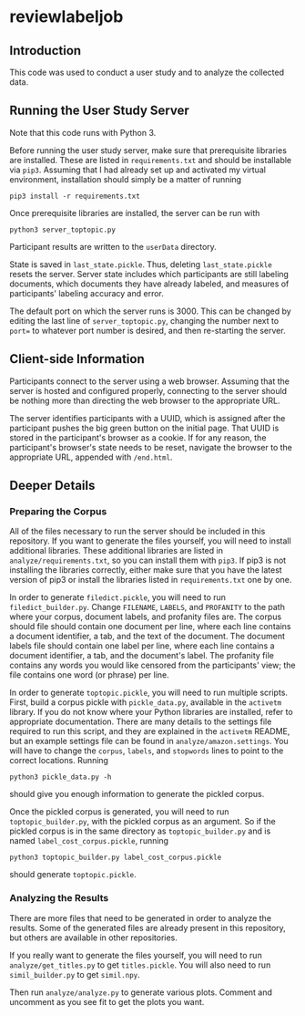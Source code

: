 # reviewlabeljob

## Introduction

This code was used to conduct a user study and to analyze the collected data.

## Running the User Study Server

Note that this code runs with Python 3.

Before running the user study server, make sure that prerequisite libraries are
installed.  These are listed in `requirements.txt` and should be installable via
`pip3`.  Assuming that I had already set up and activated my virtual
environment, installation should simply be a matter of running
```
pip3 install -r requirements.txt
```

Once prerequisite libraries are installed, the server can be run with
```
python3 server_toptopic.py
```

Participant results are written to the `userData` directory.

State is saved in `last_state.pickle`.  Thus, deleting `last_state.pickle`
resets the server.  Server state includes which participants are still labeling
documents, which documents they have already labeled, and measures of
participants' labeling accuracy and error.

The default port on which the server runs is 3000.  This can be changed by
editing the last line of `server_toptopic.py`, changing the number next to
`port=` to whatever port number is desired, and then re-starting the server.

## Client-side Information

Participants connect to the server using a web browser.  Assuming that the
server is hosted and configured properly, connecting to the server should be
nothing more than directing the web browser to the appropriate URL.

The server identifies participants with a UUID, which is assigned after the
participant pushes the big green button on the initial page.  That UUID is
stored in the participant's browser as a cookie.  If for any reason, the
participant's browser's state needs to be reset, navigate the browser to the
appropriate URL, appended with `/end.html`.

## Deeper Details

### Preparing the Corpus

All of the files necessary to run the server should be included in this
repository.  If you want to generate the files yourself, you will need to
install additional libraries.  These additional libraries are listed in
`analyze/requirements.txt`, so you can install them with `pip3`.  If pip3 is not
installing the libraries correctly, either make sure that you have the latest
version of pip3 or install the libraries listed in `requirements.txt` one by
one.

In order to generate `filedict.pickle`, you will need to run
`filedict_builder.py`.  Change `FILENAME`, `LABELS`, and `PROFANITY` to the path
where your corpus, document labels, and profanity files are.  The corpus should
file should contain one document per line, where each line contains a document
identifier, a tab, and the text of the document.  The document labels file
should contain one label per line, where each line contains a document
identifier, a tab, and the document's label.  The profanity file contains any
words you would like censored from the participants' view; the file contains one
word (or phrase) per line.

In order to generate `toptopic.pickle`, you will need to run multiple scripts.
First, build a corpus pickle with `pickle_data.py`, available in the `activetm`
library.  If you do not know where your Python libraries are installed, refer to
appropriate documentation.  There are many details to the settings file required
to run this script, and they are explained in the `activetm` README, but an
example settings file can be found in `analyze/amazon.settings`.  You will have
to change the `corpus`, `labels`, and `stopwords` lines to point to the correct
locations.  Running
```
python3 pickle_data.py -h
```
should give you enough information to generate the pickled corpus.

Once the pickled corpus is generated, you will need to run
`toptopic_builder.py`, with the pickled corpus as an argument.  So if the
pickled corpus is in the same directory as `toptopic_builder.py` and is named
`label_cost_corpus.pickle`, running
```
python3 toptopic_builder.py label_cost_corpus.pickle
```
should generate `toptopic.pickle`.

### Analyzing the Results

There are more files that need to be generated in order to analyze the results.
Some of the generated files are already present in this repository, but others
are available in other repositories.

If you really want to generate the files yourself, you will need to run
`analyze/get_titles.py` to get `titles.pickle`.  You will also need to run
`simil_builder.py` to get `simil.npy`.

Then run `analyze/analyze.py` to generate various plots.  Comment and uncomment
as you see fit to get the plots you want.
